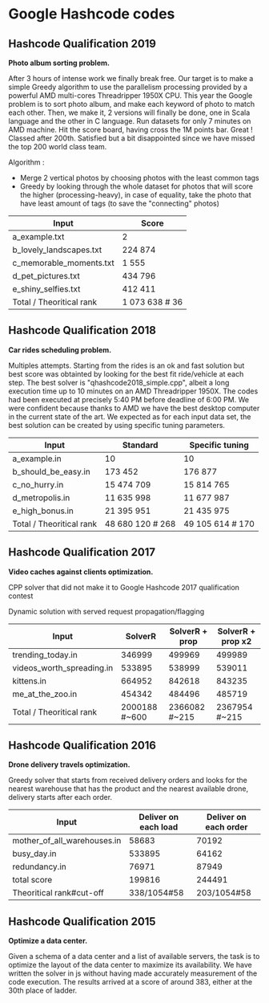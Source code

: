 # Google Hashcode codes

## Hashcode Qualification 2019

**Photo album sorting problem.**

After 3 hours of intense work we finally break free. Our target is to make a simple Greedy algorithm to use the parallelism processing provided by a powerful AMD multi-cores Threadripper 1950X CPU. This year the Google problem is to sort photo album, and make each keyword of photo to match each other. Then, we make it, 2 versions will finally be done, one in Scala language and the other in C language. Run datasets for only 7 minutes on AMD machine. Hit the score board, having cross the 1M points bar. Great ! Classed after 200th. Satisfied but a bit disappointed since we have missed the top 200 world class team.

Algorithm : 
- Merge 2 vertical photos by choosing photos with the least common tags
- Greedy by looking through the whole dataset for photos that will score the higher (processing-heavy), in case of equality, take the photo that have least amount of tags (to save the "connecting" photos)  

| Input                     |  Score         | 
|---------------------------|----------------|
| a_example.txt             | 2              |
| b_lovely_landscapes.txt   | 224 874        |
| c_memorable_moments.txt   | 1 555          |
| d_pet_pictures.txt        | 434 796        | 
| e_shiny_selfies.txt       | 412 411        | 
| Total / Theoritical rank  | 1 073 638 # 36 |  

## Hashcode Qualification 2018

**Car rides scheduling problem.**

Multiples attempts. Starting from the rides is an ok and fast solution but best score was obtainted by looking for the best fit ride/vehicle at each step.
The best solver is "qhashcode2018_simple.cpp", albeit a long execution time up to 10 minutes on an AMD Threadripper 1950X. The codes had been executed at precisely 5:40 PM before deadline of 6:00 PM. We were confident because thanks to AMD we have the best desktop computer in the current state of the art. We expected as for each input data set, the best solution can be created by using specific tuning parameters.


| Input                     |  Standard        | Specific tuning  |
|---------------------------|------------------|------------------|
| a_example.in              | 10               | 10               |
| b_should_be_easy.in       | 173 452          | 176 877          |
| c_no_hurry.in             | 15 474 709       | 15 814 765       |
| d_metropolis.in           | 11 635 998       | 11 677 987       |
| e_high_bonus.in           | 21 395 951       | 21 435 975       |
| Total / Theoritical rank  | 48 680 120 # 268 | 49 105 614 # 170 | 


## Hashcode Qualification 2017

**Video caches against clients optimization.**

CPP solver that did not make it to Google Hashcode 2017 qualification contest

Dynamic solution with served request propagation/flagging

| Input                     |  SolverR       | SolverR + prop | SolverR + prop x2 |
|---------------------------|----------------|----------------|-------------------|
| trending_today.in         |  346999        | 499969         | 499989            |
| videos_worth_spreading.in | 533895         | 538999         | 539011            |
| kittens.in                | 664952         | 842618         | 843235            |
| me_at_the_zoo.in          | 454342         | 484496         | 485719            |
| Total / Theoritical rank  | 2000188 #~600 | 2366082 #~215  | 2367954 #~215      |


## Hashcode Qualification 2016

**Drone delivery travels optimization.**

Greedy solver that starts from received delivery orders and looks for the nearest warehouse that has the product and the nearest available drone, delivery starts after each order.

| Input                      | Deliver on each load| Deliver on each order| 
|----------------------------|---------------------|----------------------|
| mother_of_all_warehouses.in|  58683              | 70192                |         
| busy_day.in | 533895       | 64162               | 86350                |
| redundancy.in              | 76971               | 87949                | 
| total score                | 199816              | 244491               | 
| Theoritical rank#cut-off   | 338/1054#58         | 203/1054#58          | 


## Hashcode Qualification 2015

**Optimize a data center.**

Given a schema of a data center and a list of available servers, the task is to optimize the layout of the data center to maximize its availability. We have written the solver in js without having made accurately measurement of the code execution. The results arrived at a score of around 383, either at the 30th place of ladder.
